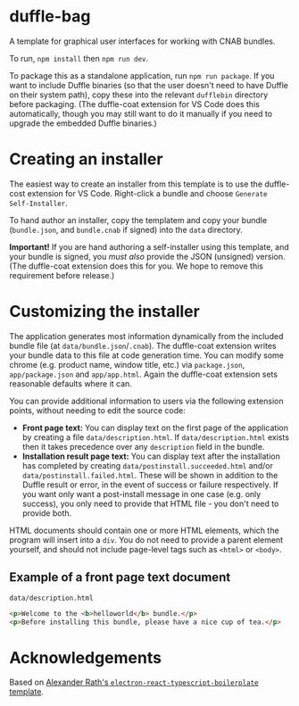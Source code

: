 # duffle-bag

A template for graphical user interfaces for working with CNAB bundles.

To run, `npm install` then `npm run dev`.

To package this as a standalone application, run `npm run package`.  If you want
to include Duffle binaries (so that the user doesn't need to have Duffle on their
system path), copy these into the relevant `dufflebin` directory before packaging.
(The duffle-coat extension for VS Code does this automatically, though you may
still want to do it manually if you need to upgrade the embedded Duffle binaries.)

# Creating an installer

The easiest way to create an installer from this template is to use the duffle-cost
extension for VS Code.  Right-click a bundle and choose `Generate Self-Installer`.

To hand author an installer, copy the templatem and copy your bundle (`bundle.json`,
and `bundle.cnab` if signed) into the `data` directory.

**Important!** If you are hand authoring a self-installer using this template, and
your bundle is signed, you _must also_ provide the JSON (unsigned) version.  (The
duffle-coat extension does this for you.  We hope to remove this requirement
before release.)

# Customizing the installer

The application generates most information dynamically from the included bundle
file (at `data/bundle.json`/`.cnab`). The duffle-coat extension writes your bundle data
to this file at code generation time.  You can modify some chrome (e.g. product
name, window title, etc.) via `package.json`, `app/package.json` and `app/app.html`.
Again the duffle-coat extension sets reasonable defaults where it can.

You can provide additional information to users via the following extension points,
without needing to edit the source code:

* **Front page text:** You can display text on the first page of the application
  by creating a file `data/description.html`.  If `data/description.html` exists then
  it takes precedence over any `description` field in the bundle.
* **Installation result page text:** You can display text after the installation
  has completed by creating `data/postinstall.succeeded.html` and/or
  `data/postinstall.failed.html`.  These will be shown in addition to the
  Duffle result or error, in the event of success or failure respectively.
  If you want only want a post-install message in one case (e.g. only success),
  you only need to provide that HTML file - you don't need to provide both.

HTML documents should contain one or more HTML elements, which the program will
insert into a `div`.  You do not need to provide a parent element yourself, and should
not include page-level tags such as `<html>` or `<body>`.

## Example of a front page text document

`data/description.html`

```html
<p>Welcome to the <b>helloworld</b> bundle.</p>
<p>Before installing this bundle, please have a nice cup of tea.</p>
```

# Acknowledgements

Based on [Alexander Rath's `electron-react-typescript-boilerplate` template](https://github.com/iRath96/electron-react-typescript-boilerplate).
